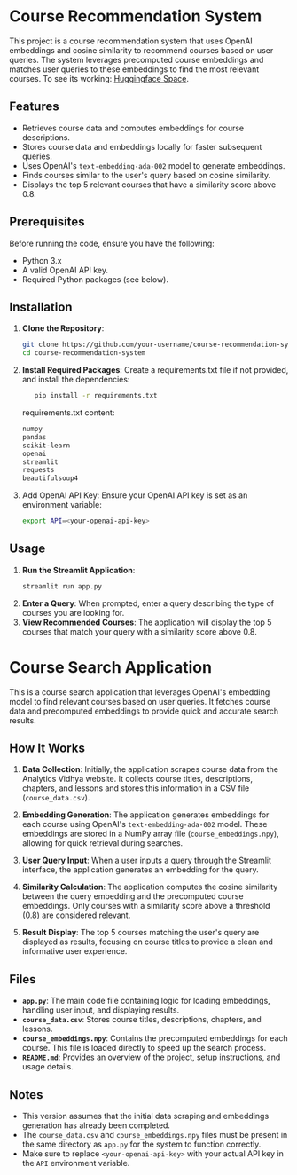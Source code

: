 # Course Recommendation System

This project is a course recommendation system that uses OpenAI embeddings and cosine similarity to recommend courses based on user queries. The system leverages precomputed course embeddings and matches user queries to these embeddings to find the most relevant courses.
To see its working: [Huggingface Space]([https://openai.com/](https://huggingface.co/spaces/Guru20154/Search_Engine)).

## Features

- Retrieves course data and computes embeddings for course descriptions.
- Stores course data and embeddings locally for faster subsequent queries.
- Uses OpenAI's `text-embedding-ada-002` model to generate embeddings.
- Finds courses similar to the user's query based on cosine similarity.
- Displays the top 5 relevant courses that have a similarity score above 0.8.

## Prerequisites

Before running the code, ensure you have the following:

- Python 3.x
- A valid OpenAI API key.
- Required Python packages (see below).

## Installation

1. **Clone the Repository**:
   ```bash
   git clone https://github.com/your-username/course-recommendation-system.git
   cd course-recommendation-system
   ```
2. **Install Required Packages**: 
   Create a requirements.txt file if not provided, and install the dependencies:
   ```bash
      pip install -r requirements.txt
   ```
   requirements.txt content:
   ```txt
   numpy
   pandas
   scikit-learn
   openai
   streamlit
   requests
   beautifulsoup4
   ```

3. Add OpenAI API Key: Ensure your OpenAI API key is set as an environment variable:
   ```bash
   export API=<your-openai-api-key>
   ```

## Usage
1. **Run the Streamlit Application**:
   ```bash
   streamlit run app.py
   ```
2. **Enter a Query**: When prompted, enter a query describing the type of courses you are looking for.
3. **View Recommended Courses**: The application will display the top 5 courses that match your query with a similarity score above 0.8.

# Course Search Application

This is a course search application that leverages OpenAI's embedding model to find relevant courses based on user queries. It fetches course data and precomputed embeddings to provide quick and accurate search results.

## How It Works

1. **Data Collection**: Initially, the application scrapes course data from the Analytics Vidhya website. It collects course titles, descriptions, chapters, and lessons and stores this information in a CSV file (`course_data.csv`).

2. **Embedding Generation**: The application generates embeddings for each course using OpenAI's `text-embedding-ada-002` model. These embeddings are stored in a NumPy array file (`course_embeddings.npy`), allowing for quick retrieval during searches.

3. **User Query Input**: When a user inputs a query through the Streamlit interface, the application generates an embedding for the query.

4. **Similarity Calculation**: The application computes the cosine similarity between the query embedding and the precomputed course embeddings. Only courses with a similarity score above a threshold (0.8) are considered relevant.

5. **Result Display**: The top 5 courses matching the user's query are displayed as results, focusing on course titles to provide a clean and informative user experience.

## Files

- **`app.py`**: The main code file containing logic for loading embeddings, handling user input, and displaying results.
- **`course_data.csv`**: Stores course titles, descriptions, chapters, and lessons.
- **`course_embeddings.npy`**: Contains the precomputed embeddings for each course. This file is loaded directly to speed up the search process.
- **`README.md`**: Provides an overview of the project, setup instructions, and usage details.

## Notes

- This version assumes that the initial data scraping and embeddings generation has already been completed.
- The `course_data.csv` and `course_embeddings.npy` files must be present in the same directory as `app.py` for the system to function correctly.
- Make sure to replace `<your-openai-api-key>` with your actual API key in the `API` environment variable.
